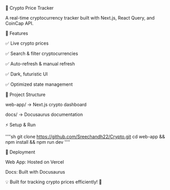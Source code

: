 🚀 Crypto Price Tracker

A real-time cryptocurrency tracker built with Next.js, React Query, and CoinCap API.



📌 Features

✅ Live crypto prices

✅ Search & filter cryptocurrencies

✅ Auto-refresh & manual refresh

✅ Dark, futuristic UI

✅ Optimized state management


📂 Project Structure

web-app/ → Next.js crypto dashboard

docs/ → Docusaurus documentation


⚡ Setup & Run

''''sh
git clone https://github.com/Sreechandh22/Crypto.git
cd web-app && npm install && npm run dev
''''

🚀 Deployment

Web App: Hosted on Vercel

Docs: Built with Docusaurus

💡 Built for tracking crypto prices efficiently! 🚀







